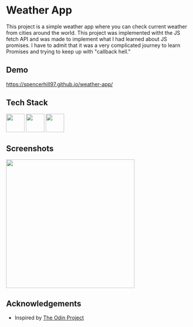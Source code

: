 
# Weather App

This project is a simple weather app where you can check current weather from cities around the world. This project was implemented witht the JS fetch API and was made to implement what I had learned about JS promises. I have to admit that it was a very complicated journey to learn Promises and trying to keep up with "callback hell."



## Demo

https://spencerhill97.github.io/weather-app/


## Tech Stack

<div align="left">
<img src="https://cdn.jsdelivr.net/gh/devicons/devicon/icons/html5/html5-original.svg" width="50" height="50"/>
<img src="https://cdn.jsdelivr.net/gh/devicons/devicon/icons/css3/css3-original.svg" width="50" height="50" />
<img src="https://cdn.jsdelivr.net/gh/devicons/devicon/icons/javascript/javascript-original.svg" width="50" height-"50">
          


## Screenshots

<img src="https://github.com/spencerhill97/weather-app/assets/113248092/8adf4d42-c20b-4fca-8a39-e7515889e44b" height="350" />



## Acknowledgements

 - Inspired by [The Odin Project](https://www.theodinproject.com/lessons/node-path-javascript-weather-app)



